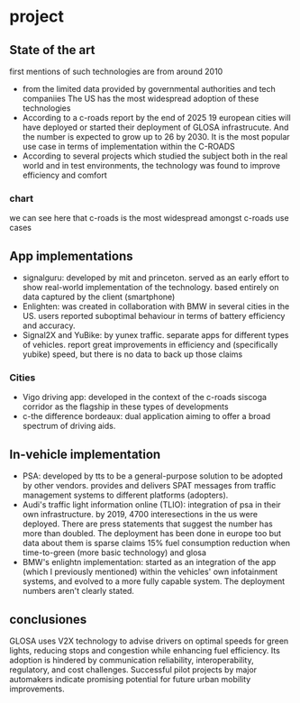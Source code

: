 # project

## State of the art

first mentions of such technologies are from around 2010

- from the limited data provided by governmental authorities and tech companiies
The US has the most widespread adoption of these technologies
- According to a c-roads report by the end of 2025 19 european cities will have deployed
or started their deployment of GLOSA infrastrucute. And the number is expected to grow up to
26 by 2030. It is the most popular use case in terms of implementation within the C-ROADS
- According to several projects which studied the subject both in the real world and in
test environments, the technology was found to improve efficiency and comfort

### chart

we can see here that c-roads is the most widespread amongst c-roads use cases

## App implementations

- signalguru: developed by mit and princeton. served as an early effort to show
real-world implementation of the technology. based entirely on data captured by the client (smartphone)
- Enlighten: was created in collaboration with BMW in several cities in the US.
users reported suboptimal behaviour in terms of battery efficiency and accuracy.
- Signal2X and YuBike: by yunex traffic. separate apps for different types of vehicles.
report great improvements in efficiency and (specifically yubike) speed, but there is no
data to back up those claims

### Cities

- Vigo driving app: developed in the context of the c-roads siscoga corridor as the
flagship in these types of developments
- c-the difference bordeaux: dual application aiming to offer a broad spectrum of driving aids.

## In-vehicle implementation

- PSA: developed by tts to be a general-purpose solution to be adopted by other vendors.
provides and delivers SPAT messages from traffic management systems to different platforms (adopters).
- Audi's traffic light information online (TLIO): integration of psa in their own infrastructure.
by 2019, 4700 interesections in the us were deployed. There are press statements that suggest the number has
more than doubled. The deployment has been done in europe too but data about them is sparse
claims 15% fuel consumption reduction when time-to-green (more basic technology) and glosa
- BMW's enlightn implementation: started as an integration of the app (which I previously mentioned)
within the vehicles' own infotainment systems, and evolved to a more fully capable system.
The deployment numbers aren't clearly stated.

## conclusiones

GLOSA uses V2X technology to advise drivers on optimal speeds for green lights, reducing stops and congestion while enhancing fuel efficiency.
Its adoption is hindered by communication reliability, interoperability, regulatory, and cost challenges.
Successful pilot projects by major automakers indicate promising potential for future urban mobility improvements.

